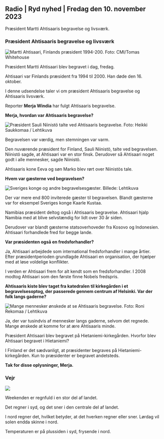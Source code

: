 ## Radio \| Ryd nyhed \| Fredag den 10. november 2023

Præsident Martti Ahtisaaris begravelse og livsværk.

### Præsident Ahtisaaris begravelse og livsværk

![Martti Ahtisaari, Finlands præsident 1994-200. Foto: CMI/Tomas Whitehouse](https://images.cdn.yle.fi/image/upload/c_crop,h_1080,w_1919,x_0,y_0/ar_1.7777777777777777,c_fill,g_faces,h_670,w_pr,h_670,w_prq_auto:eco/f_auto/fl_lossy/v1699528852/39-1197047654a2d3334539)

Præsident Martti Ahtisaari blev begravet i dag, fredag.

Ahtisaari var Finlands præsident fra 1994 til 2000. Han døde den 16. oktober.

I denne udsendelse taler vi om præsident Ahtisaaris begravelse og Ahtisaaris livsværk.

Reporter **Merja Windia** har fulgt Ahtisaaris begravelse.

**Merja, hvordan var Ahtisaaris begravelse?**

![Præsident Sauli Niinistö talte ved Ahtisaaris begravelse. Foto: Heikki Saukkomaa / Lehtikuva](https://images.cdn.yle.fi/image/upload/c_crop,h_2880,w_5120,x_0,y_259/ar_1.77777777777777777,c_fill,g_05,w_05,w_12r.d_12r.q_auto:eco/f_auto/fl_lossy/v1699619473/39-1198810654e20fbae885)

Begravelsen var værdig, men stemningen var varm.

Den nuværende præsident for Finland, Sauli Niinistö, talte ved begravelsen. Niinistö sagde, at Ahtisaari var en stor finsk. Derudover så Ahtisaari noget godt i alle mennesker, sagde Niinistö.

Ahtisaaris kone Eeva og søn Marko blev rørt over Niinistös tale.

**Hvem var gæsterne ved begravelsen?**

![Sveriges konge og andre begravelsesgæster. Billede: Lehtikuva](https://images.cdn.yle.fi/image/upload/c_crop,h_2880,w_5120,x_0,y_138/ar_1.777777777777777,c_fill,g_faces,h_670.co/d_qr_auto:e/f_auto/fl_lossy/v1699627300/39-1199035654e40494d395)

Der var mere end 800 inviterede gæster til begravelsen. Blandt gæsterne var for eksempel Sveriges konge Kaarle Kustaa.

Namibias præsident deltog også i Ahtisaaris begravelse. Ahtisaari hjalp Namibia med at blive selvstændig for lidt over 30 år siden.

Derudover var blandt gæsterne statsoverhoveder fra Kosovo og Indonesien. Ahtisaari forhandlede fred for begge lande.

**Var præsidenten også en fredsforhandler?**

Ja, Ahtisaari arbejdede som international fredsforhandler i mange årtier. Efter præsidentperioden grundlagde Ahtisaari en organisation, der hjælper med at løse voldelige konflikter.

I verden er Ahtisaari frem for alt kendt som en fredsforhandler. I 2008 modtog Ahtisaari som den første finne Nobels fredspris.

**Ahtisaaris kiste blev taget fra katedralen til kirkegården i et begravelsesoptog, der passerede gennem centrum af Helsinki. Var der folk langs gaderne?**

![Mange mennesker ønskede at se Ahtisaaris begravelse. Foto: Roni Rekomaa / Lehtikuva](https://images.cdn.yle.fi/image/upload/c_crop,h_2880,w_5120,x_0,y_11/ar_1.7777777777777777,c_fill,g_500,w_p_00,w_p_00,w_p000,w_p_00,w_p_00,d_1_00,d_61_00q_auto:eco/f_auto/fl_lossy/v1699619608/39-1198819654e22ed1c931)

Ja, der var tusindvis af mennesker langs gaderne, selvom det regnede. Mange ønskede at komme for at ære Ahtisaaris minde.

Præsident Ahtisaari blev begravet på Hietaniemi-kirkegården. Hvorfor blev Ahtisaari begravet i Hietaniemi?

I Finland er det sædvanligt, at præsidenter begraves på Hietaniemi-kirkegården. Kun to præsidenter er begravet andetsteds.

**Tak for disse oplysninger, Merja.**

### Vejr

![](https://images.cdn.yle.fi/image/upload/c_crop,h_1080,w_1919,x_0,y_0/ar_1.77777777777777777,c_fill,g_faces,h_675,w_1200:e/qrf_auto/fl_lossy/v1699633281/39-1199138654e58651ee77)

Weekenden er regnfuld i en stor del af landet.

Det regner i syd, og det sner i den centrale del af landet.

I nord regner det, hvilket betyder, at det hverken regner eller sner. Lørdag vil solen endda skinne i nord.

Temperaturen er på plussiden i syd, frysende i nord.